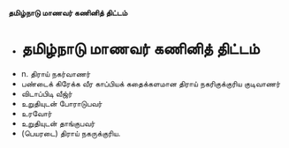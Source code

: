 **தமிழ்நாடு மாணவர் கணினித் திட்டம்**
- # தமிழ்நாடு மாணவர் கணினித் திட்டம்
- n. திராய் நகர்வாணர்
- பண்டைக் கிரேக்க வீர காப்பியக் கதைக்களமான திராய் நகரிகுக்குரிய குடிவாணர்
- விடாப்பிடி வீஜ்ர்
- உறுதியுடன் போராடுபவர்
- உரவோர்
- உறுதியுடன் தாங்குபவர்
- (பெயரடை) திராய் நகருக்குரிய.

